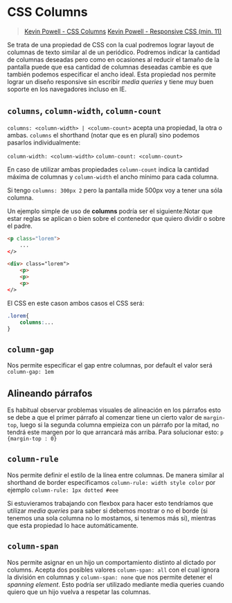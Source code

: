 # CSS Columns
>[Kevin Powell - CSS Columns](https://www.youtube.com/watch?v=nJfrThH92WU)
>[Kevin Powell - Responsive CSS (min. 11)](https://www.youtube.com/watch?v=0ohtVzCSHqs)

Se trata de una propiedad de CSS con la cual podremos lograr layout de columnas de texto similar al de un periódico. Podremos indicar la cantidad de columnas deseadas pero como en ocasiones al reducir el tamaño de la pantalla puede que esa cantidad de columnas deseadas cambie es que también podemos especificar el ancho ideal. 
Esta propiedad nos permite lograr un diseño responsive sin escribir *media queries* y tiene muy buen soporte en los navegadores incluso en IE.

## `columns`, `column-width`, `column-count`
`columns: <column-width> | <column-count>`  acepta una propiedad, la otra o ambas.
 `columns`  el shorthand (notar que es en plural) sino podemos pasarlos individualmente:

`column-width: <column-width>`
`column-count: <column-count>` 

En caso de utilizar ambas propiedades `column-count` indica la cantidad máxima de columnas y `column-width` el ancho mínimo para cada columna. 

Si tengo `columns: 300px 2` pero la pantalla mide 500px voy a tener una sóla columna.

Un ejemplo simple de uso de **columns** podría ser el siguiente:Notar que estar reglas se aplican o bien sobre el contenedor que quiero dividir o sobre el padre.
```html
<p class="lorem">
	...
</>
```

```html
<div> class="lorem">
	<p>
	<p>
	<p>
</>
```

El CSS en este cason ambos casos el CSS será:
```css
.lorem{
	columns:...
}
```
## `column-gap`
Nos permite especificar el gap entre columnas, por default el valor será `column-gap: 1em`

## Alineando párrafos
Es habitual observar problemas visuales de alineación en los párrafos esto se debe a que el primer párrafo al comenzar tiene un cierto valor de `margin-top`, luego si la segunda columna empieiza con un párrafo por la mitad, no tendrá este margen por lo que arrancará más arriba.
Para solucionar esto: `p {margin-top : 0}`

## `column-rule`
Nos permite definir el estilo de la línea entre columnas. De manera similar al shorthand de border especificamos `column-rule: width style color` por ejemplo `column-rule: 1px dotted #eee`

Si estuvieramos trabajando con flexbox para hacer esto tendríamos que utilizar *media queries* para saber si debemos mostrar o no el borde (si tenemos una sola columna no lo mostamos, si tenemos más si), mientras que esta propiedad lo hace automáticamente.

## `column-span`
Nos permite asignar en un hijo un comportamiento distinto al dictado por columns. Acepta dos posibles valores `column-span: all` con el cual ignora la división en columnas y `column-span: none` que nos permite detener el *spanning element*. Esto podría ser utilizado mediante media queries cuando quiero que un hijo vuelva a respetar las columnas. 